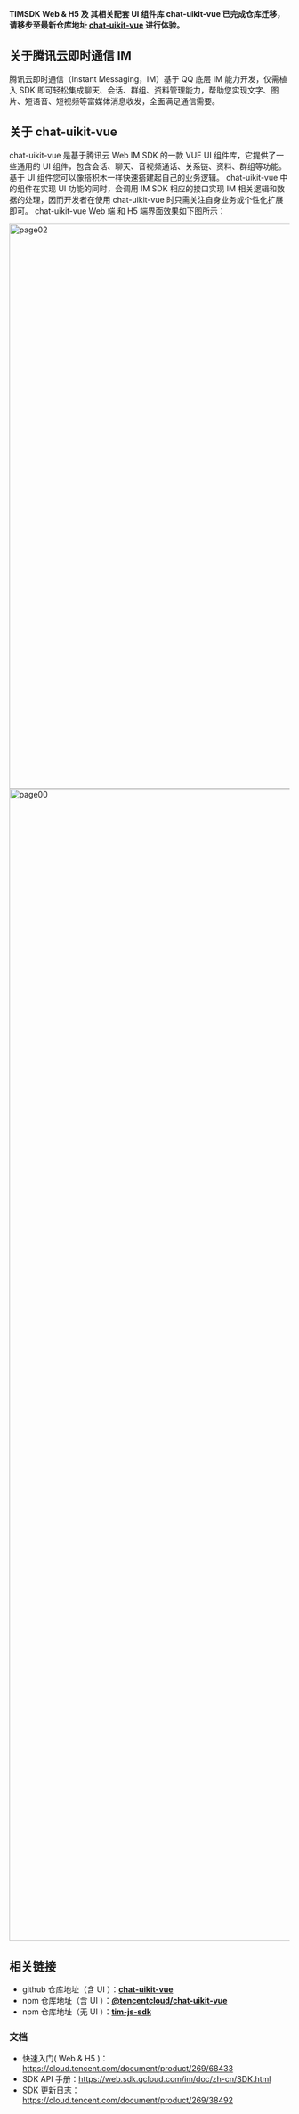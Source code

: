 **TIMSDK Web & H5 及 其相关配套 UI 组件库 chat-uikit-vue 已完成仓库迁移，请移步至最新仓库地址 [**chat-uikit-vue**](https://github.com/TencentCloud/chat-uikit-vue) 进行体验。**

## 关于腾讯云即时通信 IM

腾讯云即时通信（Instant Messaging，IM）基于 QQ 底层 IM 能力开发，仅需植入 SDK 即可轻松集成聊天、会话、群组、资料管理能力，帮助您实现文字、图片、短语音、短视频等富媒体消息收发，全面满足通信需要。

## 关于 chat-uikit-vue

chat-uikit-vue 是基于腾讯云 Web IM SDK 的一款 VUE UI 组件库，它提供了一些通用的 UI 组件，包含会话、聊天、音视频通话、关系链、资料、群组等功能。基于 UI 组件您可以像搭积木一样快速搭建起自己的业务逻辑。
chat-uikit-vue 中的组件在实现 UI 功能的同时，会调用 IM SDK 相应的接口实现 IM 相关逻辑和数据的处理，因而开发者在使用 chat-uikit-vue 时只需关注自身业务或个性化扩展即可。
chat-uikit-vue Web 端 和 H5 端界面效果如下图所示：

<img width="1015" alt="page02" src="https://user-images.githubusercontent.com/57951148/192585298-c79960ed-a6a9-4927-89b9-31c1b3f68740.png">
<img width="2072" alt="page00" src="https://user-images.githubusercontent.com/57951148/192585375-6260280f-4a67-4b64-a908-efcedee1c253.png">

## 相关链接
- github 仓库地址（含 UI ）：[**chat-uikit-vue**](https://github.com/TencentCloud/chat-uikit-vue) 
- npm 仓库地址（含 UI ）：[**@tencentcloud/chat-uikit-vue**](https://www.npmjs.com/package/@tencentcloud/chat-uikit-vue)
- npm 仓库地址（无 UI ）：[**tim-js-sdk**](https://www.npmjs.com/package/tim-js-sdk)

### 文档
- 快速入门( Web & H5 )：https://cloud.tencent.com/document/product/269/68433
- SDK API 手册：https://web.sdk.qcloud.com/im/doc/zh-cn/SDK.html
- SDK 更新日志：https://cloud.tencent.com/document/product/269/38492
